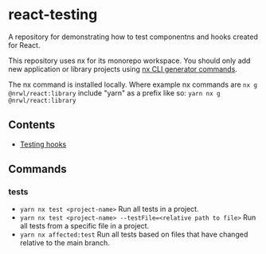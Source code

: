 # react-testing

A repository for demonstrating how to test componentns and hooks created for
React.

This repository uses nx for its monorepo workspace. You should only add new
application or library projects using [nx CLI generator
commands](https://nx.dev/latest/react/react/overview).

The nx command is installed locally. Where example nx commands are `nx g
@nrwl/react:library` include "yarn" as a prefix like so: `yarn nx g
@nrwl/react:library`

## Contents

- [Testing hooks](libs/hook-testing/README.md)

## Commands

### tests

- `yarn nx test <project-name>` Run all tests in a project.
- `yarn nx test <project-name> --testFile=<relative path to file>` Run all tests from a specific file in a project.
- `yarn nx affected:test` Run all tests based on files that have changed relative to the main branch.
